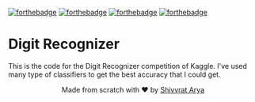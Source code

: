 [![forthebadge](https://forthebadge.com/images/badges/made-with-python.svg)](https://forthebadge.com) [![forthebadge](https://forthebadge.com/images/badges/built-with-love.svg)](https://forthebadge.com)  [![forthebadge](https://forthebadge.com/images/badges/for-you.svg)](https://forthebadge.com) [![forthebadge](https://forthebadge.com/images/badges/check-it-out.svg)](https://forthebadge.com)
# Digit Recognizer
This is the code for the Digit Recognizer competition of Kaggle. I've used many type of classifiers to get the best accuracy that I could get. 

<p align="center"> Made from scratch with ❤ by <a href="https://github.com/Shivvrat">Shivvrat Arya</a> </p>

